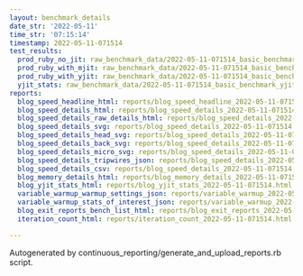 ```yaml
---
layout: benchmark_details
date_str: '2022-05-11'
time_str: '07:15:14'
timestamp: 2022-05-11-071514
test_results:
  prod_ruby_no_jit: raw_benchmark_data/2022-05-11-071514_basic_benchmark_prod_ruby_no_jit.json
  prod_ruby_with_mjit: raw_benchmark_data/2022-05-11-071514_basic_benchmark_prod_ruby_with_mjit.json
  prod_ruby_with_yjit: raw_benchmark_data/2022-05-11-071514_basic_benchmark_prod_ruby_with_yjit.json
  yjit_stats: raw_benchmark_data/2022-05-11-071514_basic_benchmark_yjit_stats.json
reports:
  blog_speed_headline_html: reports/blog_speed_headline_2022-05-11-071514.html
  blog_speed_details_html: reports/blog_speed_details_2022-05-11-071514.html
  blog_speed_details_raw_details_html: reports/blog_speed_details_2022-05-11-071514.raw_details.html
  blog_speed_details_svg: reports/blog_speed_details_2022-05-11-071514.svg
  blog_speed_details_head_svg: reports/blog_speed_details_2022-05-11-071514.head.svg
  blog_speed_details_back_svg: reports/blog_speed_details_2022-05-11-071514.back.svg
  blog_speed_details_micro_svg: reports/blog_speed_details_2022-05-11-071514.micro.svg
  blog_speed_details_tripwires_json: reports/blog_speed_details_2022-05-11-071514.tripwires.json
  blog_speed_details_csv: reports/blog_speed_details_2022-05-11-071514.csv
  blog_memory_details_html: reports/blog_memory_details_2022-05-11-071514.html
  blog_yjit_stats_html: reports/blog_yjit_stats_2022-05-11-071514.html
  variable_warmup_warmup_settings_json: reports/variable_warmup_2022-05-11-071514.warmup_settings.json
  variable_warmup_stats_of_interest_json: reports/variable_warmup_2022-05-11-071514.stats_of_interest.json
  blog_exit_reports_bench_list_html: reports/blog_exit_reports_2022-05-11-071514.bench_list.html
  iteration_count_html: reports/iteration_count_2022-05-11-071514.html

---
```

Autogenerated by continuous_reporting/generate_and_upload_reports.rb script.
